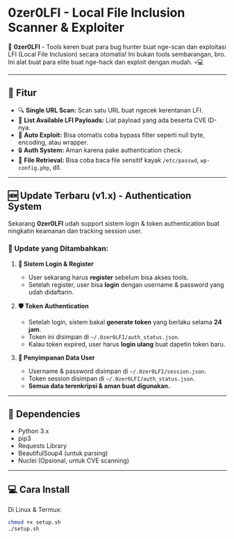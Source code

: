 # 0zer0LFI - Local File Inclusion Scanner & Exploiter

🚀 **0zer0LFI** - Tools keren buat para bug hunter buat nge-scan dan exploitasi LFI (Local File Inclusion) secara otomatis! Ini bukan tools sembarangan, bro. Ini alat buat para elite buat nge-hack dan exploit dengan mudah. 💀💻

---

## 📌 Fitur
- 🔍 **Single URL Scan:** Scan satu URL buat ngecek kerentanan LFI.
- 📜 **List Available LFI Payloads:** Liat payload yang ada beserta CVE ID-nya.
- 🔄 **Auto Exploit:** Bisa otomatis coba bypass filter seperti null byte, encoding, atau wrapper.
- 🔒 **Auth System:** Aman karena pake authentication check.
- 📂 **File Retrieval:** Bisa coba baca file sensitif kayak `/etc/passwd`, `wp-config.php`, dll.

---

## 🆕 Update Terbaru (v1.x) - Authentication System
Sekarang **0zer0LFI** udah support sistem login & token authentication buat ningkatin keamanan dan tracking session user.

### 🔄 Update yang Ditambahkan:
1. **🔑 Sistem Login & Register**
   - User sekarang harus **register** sebelum bisa akses tools.
   - Setelah register, user bisa **login** dengan username & password yang udah didaftarin.

2. **🛡️ Token Authentication**
   - Setelah login, sistem bakal **generate token** yang berlaku selama **24 jam**.
   - Token ini disimpan di `~/.0zer0LFI/auth_status.json`.
   - Kalau token expired, user harus **login ulang** buat dapetin token baru.

3. **📂 Penyimpanan Data User**
   - Username & password disimpan di `~/.0zer0LFI/session.json`.
   - Token session disimpan di `~/.0zer0LFI/auth_status.json`.
   - **Semua data terenkripsi & aman buat digunakan.**

---

## 📂 Dependencies
- Python 3.x
- pip3
- Requests Library
- BeautifulSoup4 (untuk parsing)
- Nuclei (Opsional, untuk CVE scanning)

---

## 💻 Cara Install
Di Linux & Termux:
```bash
chmod +x setup.sh
./setup.sh
